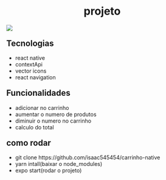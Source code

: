 
<h1 style="text-align: center">projeto</h1>
<img src="20221022_190142.gif">
 

<h2 style="margin-top: 20px">Tecnologias</h2>
<ul>
  <li>react native</li>
  <li>contextApi</li>
  <li>vector icons</li>
  <li>react navigation</li>
</ul>

<h2 style="margin-top: 20px">Funcionalidades</h2>
<ul>
  <li>adicionar no carrinho</li>
  <li>aumentar o numero de produtos</li>
  <li>diminuir o numero no carrinho</li>
  <li>calculo do total</li>
</ul>

<h2 style="margin-top: 20px">como rodar</h2>
<ul>
   <li>git clone https://github.com/isaac545454/carrinho-native</li>
   <li>yarn intall(baixar o node_modules)</li> 
   <li>expo start(rodar o projeto)</li> 
</ul>
